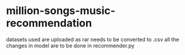 # million-songs-music-recommendation


datasets used are uploaded as rar needs to be converted to .csv
all the changes in model are to be done in recommender.py 
